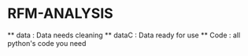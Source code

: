# RFM-ANALYSIS
** data  : Data needs cleaning
** dataC : Data ready for use
** Code  : all python's code you need
